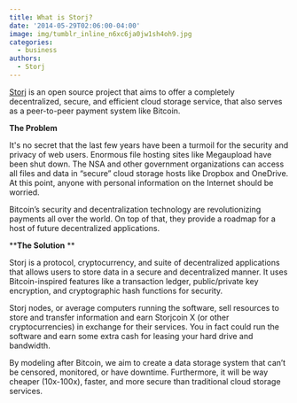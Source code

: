 ```yaml
---
title: What is Storj?
date: '2014-05-29T02:06:00-04:00'
image: img/tumblr_inline_n6xc6ja0jw1sh4oh9.jpg
categories:
  - business
authors:
  - Storj
---
```

[Storj](http://storj.io) is an open source project that aims to offer a completely decentralized, secure, and efficient cloud storage service, that also serves as a peer-to-peer payment system like Bitcoin.

<!--more-->

****The Problem****

It's no secret that the last few years have been a turmoil for the security and privacy of web users. Enormous file hosting sites like Megaupload have been shut down. The NSA and other government organizations can access all files and data in “secure” cloud storage hosts like Dropbox and OneDrive. At this point, anyone with personal information on the Internet should be worried.

Bitcoin’s security and decentralization technology are revolutionizing payments all over the world. On top of that, they provide a roadmap for a host of future decentralized applications.

****The Solution** **

Storj is a protocol, cryptocurrency, and suite of decentralized applications that allows users to store data in a secure and decentralized manner. It uses Bitcoin-inspired features like a transaction ledger, public/private key encryption, and cryptographic hash functions for security.

Storj nodes, or average computers running the software, sell resources to store and transfer information and earn Storjcoin X (or other cryptocurrencies) in exchange for their services. You in fact could run the software and earn some extra cash for leasing your hard drive and bandwidth.

By modeling after Bitcoin, we aim to create a data storage system that can’t be censored, monitored, or have downtime. Furthermore, it will be way cheaper (10x-100x), faster, and more secure than traditional cloud storage services.

